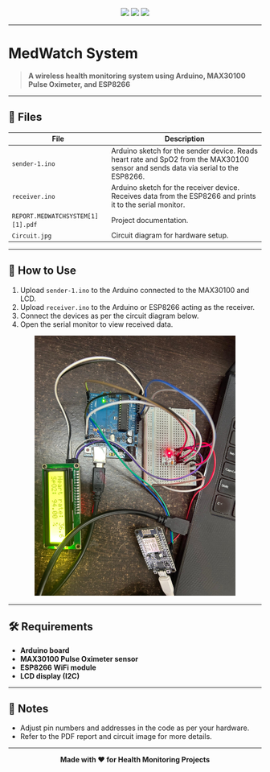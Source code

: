 <!-- Project Logo -->

<p align="center">
  <img src="https://img.shields.io/badge/Arduino-Health%20Monitor-blue?logo=arduino"/>
  <img src="https://img.shields.io/badge/MAX30100-Pulse%20Oximeter-red"/>
  <img src="https://img.shields.io/badge/ESP8266-WiFi-green"/>
</p>

---

# MedWatch System

> **A wireless health monitoring system using Arduino, MAX30100 Pulse Oximeter, and ESP8266**

---

## 📁 Files
| File | Description |
|------|-------------|
| `sender-1.ino` | Arduino sketch for the sender device. Reads heart rate and SpO2 from the MAX30100 sensor and sends data via serial to the ESP8266. |
| `receiver.ino` | Arduino sketch for the receiver device. Receives data from the ESP8266 and prints it to the serial monitor. |
| `REPORT.MEDWATCHSYSTEM[1][1].pdf` | Project documentation. |
| `Circuit.jpg` | Circuit diagram for hardware setup. |

---

## 🚀 How to Use
1. Upload `sender-1.ino` to the Arduino connected to the MAX30100 and LCD.
2. Upload `receiver.ino` to the Arduino or ESP8266 acting as the receiver.
3. Connect the devices as per the circuit diagram below.
4. Open the serial monitor to view received data.

<p align="center">
  <img src="Circuit.jpg" alt="Circuit Diagram" width="400"/>
</p>

---

## 🛠️ Requirements
- **Arduino board**
- **MAX30100 Pulse Oximeter sensor**
- **ESP8266 WiFi module**
- **LCD display (I2C)**

---

## 📝 Notes
- Adjust pin numbers and addresses in the code as per your hardware.
- Refer to the PDF report and circuit image for more details.

---

<p align="center">
  <b>Made with ❤️ for Health Monitoring Projects</b>
</p>

